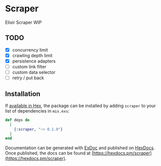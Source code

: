 # Scraper

Elixir Scraper WIP

## TODO

- [x] concurrency limit
- [x] crawling depth limit
- [x] persistence adapters
- [ ] custom link filter
- [ ] custom data selector
- [ ] retry / put back

## Installation

If [available in Hex](https://hex.pm/docs/publish), the package can be installed
by adding `scraper` to your list of dependencies in `mix.exs`:

```elixir
def deps do
  [
    {:scraper, "~> 0.1.0"}
  ]
end
```

Documentation can be generated with [ExDoc](https://github.com/elixir-lang/ex_doc)
and published on [HexDocs](https://hexdocs.pm). Once published, the docs can
be found at [https://hexdocs.pm/scraper](https://hexdocs.pm/scraper).

